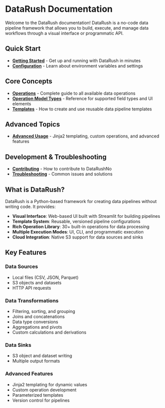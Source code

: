 # DataRush Documentation

Welcome to the DataRush documentation! DataRush is a no-code data pipeline framework that allows you to build, execute, and manage data workflows through a visual interface or programmatic API.

## Quick Start

- **[Getting Started](GettingStarted.md)** - Get up and running with DataRush in minutes
- **[Configuration](Configuration.md)** - Learn about environment variables and settings

## Core Concepts

- **[Operations](Operations.md)** - Complete guide to all available data operations
- **[Operation Model Types](OperationModelTypes.md)** - Reference for supported field types and UI elements
- **[Templates](Templates.md)** - How to create and use reusable data pipeline templates

## Advanced Topics

- **[Advanced Usage](AdvancedUsage.md)** - Jinja2 templating, custom operations, and advanced features


## Development & Troubleshooting

- **[Contributing](Contributing.md)** - How to contribute to DataRushNo
- **[Troubleshooting](Troubleshooting.md)** - Common issues and solutions

## What is DataRush?

DataRush is a Python-based framework for creating data pipelines without writing code. It provides:

- **Visual Interface**: Web-based UI built with Streamlit for building pipelines
- **Template System**: Reusable, versioned pipeline configurations
- **Rich Operation Library**: 30+ built-in operations for data processing
- **Multiple Execution Modes**: UI, CLI, and programmatic execution
- **Cloud Integration**: Native S3 support for data sources and sinks

## Key Features

### Data Sources

- Local files (CSV, JSON, Parquet)
- S3 objects and datasets
- HTTP API requests

### Data Transformations

- Filtering, sorting, and grouping
- Joins and concatenations
- Data type conversions
- Aggregations and pivots
- Custom calculations and derivations

### Data Sinks

- S3 object and dataset writing
- Multiple output formats

### Advanced Features

- Jinja2 templating for dynamic values
- Custom operation development
- Parameterized templates
- Version control for pipelines
